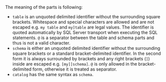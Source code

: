 The meaning of the parts is following:

 * `table` is an unquoted delimited identifier without the surrounding square brackets. Whitespace and special characters are allowed and are not escaped e.g. `my table` and `my]table` are legal values. The identifier is quoted automatically by SQL Server transport when executing the SQL statements. `@` is a separator between the table and schema parts and thus is not a valid character.
 * `schema` is either an unquoted delimited identifier without the surrounding square brackets or a standard bracket-delimited identifier. In the second form it is always surrounded by brackets and any right brackets (`]`) inside are escaped e.g. `[my]]schema]`. `@` is only allowed in the bracket-delimited form, otherwise it is treated as separator.
 * `catalog` has the same syntax as `schema`.